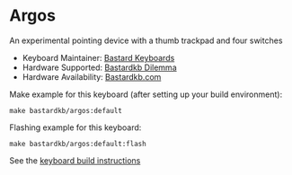 # Argos

An experimental pointing device with a thumb trackpad and four switches

-   Keyboard Maintainer: [Bastard Keyboards](https://github.com/Bastardkb/)
-   Hardware Supported: [Bastardkb Dilemma](https://github.com/Bastardkb/Dilemma)
-   Hardware Availability: [Bastardkb.com](https://bastardkb.com/)

Make example for this keyboard (after setting up your build environment):

    make bastardkb/argos:default

Flashing example for this keyboard:

    make bastardkb/argos:default:flash

See the [keyboard build instructions](http://docs.bastardkb.com/)
